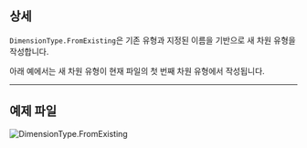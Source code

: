 ## 상세
`DimensionType.FromExisting`은 기존 유형과 지정된 이름을 기반으로 새 차원 유형을 작성합니다.

아래 예에서는 새 차원 유형이 현재 파일의 첫 번째 차원 유형에서 작성됩니다.
___
## 예제 파일

![DimensionType.FromExisting](./Revit.Elements.DimensionType.FromExisting_img.jpg)

